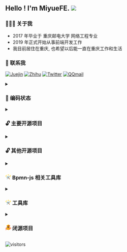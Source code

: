Hello ! I'm MiyueFE. <img src="https://i0.hdslb.com/bfs/article/ff0c0bdc7abf6ab23b4a80bb6ba98b7d34bbdc10.gif" width="20">
-------------------------------------------------------------------------------------------------------

### 👨🏻‍💻 关于我

- 2017 年毕业于 重庆邮电大学 网络工程专业
- 2019 年正式开始从事前端开发工作
- 我目前居住在重庆, 也希望以后能一直在重庆工作和生活

### 💬 联系我

[![Juejin](https://img.shields.io/badge/Juejin-%231DA1F2.svg?&style=for-the-badge&logo=Juejin&logoColor=white)](https://juejin.cn/user/747323639208391/posts)
[![Zhihu](https://img.shields.io/badge/Zhihu-%231DA1F2.svg?&style=for-the-badge&logo=Zhihu&logoColor=white)](https://www.zhihu.com/people/miyuesc/posts)
[![Twitter](https://img.shields.io/badge/wechat-%231DA1F2.svg?&style=for-the-badge&logo=wechat&logoColor=white)](https://images.weserv.nl/?url=https://i0.hdslb.com/bfs/article/c851d0b329d3fd7f5c454bf0fe987884e5e8fd32.jpg)
[![QQmail](https://img.shields.io/badge/QQmail-%231DA1F2.svg?&style=for-the-badge&logo=mail.ru&logoColor=white)](mailto:913784771@qq.com)

<details>
<summary><h3>🧠 编码状态</h3></summary>

<p align="left">
  <img src="https://github-readme-stats.vercel.app/api?username=miyuesc&theme=radical&show_icons=true&include_all_commits=true" alt="Stats" height="140px" />
  <img src="https://github-readme-stats.vercel.app/api/top-langs/?username=miyuesc&layout=compact&theme=radical" alt="Top Langs" height="140px" />
</p>
<p>
  <a href="#gh-light-mode-only"><img align="center" src="https://github-profile-trophy.vercel.app/?username=miyuesc&row=1&column=6&no-bg=true" /></a>
</p>

![Webpack](https://img.shields.io/badge/-Webpack-8DD6F9?style=flat-square&logo=webpack&logoColor=white) ![TypeScript](https://img.shields.io/badge/-TypeScript-007ACC?style=flat-square&logo=typescript&logoColor=white) ![Sass](https://img.shields.io/badge/-Sass-CC6699?style=flat-square&logo=sass&logoColor=white) ![Less](https://img.shields.io/badge/-Less-311C87?style=flat-square&logo=less&logoColor=white) ![npm](https://img.shields.io/badge/-NPM-CB3837?style=flat-square&logo=npm&logoColor=white) ![html5](https://img.shields.io/badge/-HTML5-E34F26?style=flat-square&logo=html5&logoColor=white) ![Nodejs](https://img.shields.io/badge/-Nodejs-43853d?style=flat-square&logo=Node.js&logoColor=white) ![Vue](https://img.shields.io/badge/-Vue-db7092?style=flat-square&logo=vue.js&logoColor=white)  
![Docker](https://img.shields.io/badge/-Docker-46a2f1?style=flat-square&logo=docker&logoColor=white) ![github actions](https://img.shields.io/badge/-Github_Actions-2088FF?style=flat-square&logo=github-) ![git](https://img.shields.io/badge/-Git-F05032?style=flat-square&logo=git&logoColor=white) ![WebStorm](https://img.shields.io/badge/-WebStorm-DD0031?style=flat-square&logo=WebStorm&logoColor=white) ![MarkDown](https://img.shields.io/badge/-MarkDown-13aa52?style=flat-square&logo=Markdown&logoColor=white)

</details>


<details>
<summary><h3>🔓 主要开源项目</h3></summary>

|   **🎁 Projects**   |  **⭐ Stars**    | **📚 Forks**     |   **🛎 Issues**   | 💻 Website <div style="width:80px"> |
| ---- | ---- | ---- | ---- | ---- |
| [**Bpmn Process Designer**](https://github.com/miyuesc/bpmn-process-designer)：Vue 2 + JS 的 Bpmn 绘制工具  |![GitHub stars](https://img.shields.io/github/stars/miyuesc/bpmn-process-designer?style=flat&logo=github) ![Gitee stars](https://gitee.com/miyuesc/bpmn-process-designer/badge/star.svg?theme=dark)  |  ![GitHub fork](https://img.shields.io/github/forks/miyuesc/bpmn-process-designer?style=flat&logo=github) ![Gitee fork](https://gitee.com/miyuesc/bpmn-process-designer/badge/fork.svg?theme=dark)    |  ![Issues](https://img.shields.io/github/issues/miyuesc/bpmn-process-designer?style=flat-square&labelColor=343b41)    |[github page](https://miyuesc.github.io/process-designer/)|
|[**Bpmn Process Designer**](https://github.com/moon-studio/vite-vue-bpmn-process)：Vue 3 + TS 的 Bpmn 绘制工具|![GitHub stars](https://img.shields.io/github/stars/moon-studio/vite-vue-bpmn-process?style=flat&logo=github) ![Gitee stars](https://gitee.com/miyuesc/vite-vue-bpmn-process/badge/star.svg?theme=dark)|![GitHub fork](https://img.shields.io/github/forks/moon-studio/vite-vue-bpmn-process?style=flat&logo=github) ![Gitee fork](https://gitee.com/miyuesc/vite-vue-bpmn-process/badge/fork.svg?theme=dark)|![Issues](https://img.shields.io/github/issues/moon-studio/vite-vue-bpmn-process?style=flat-square&labelColor=343b41)|[github page](https://miyuesc.github.io/vite-vue-bpmn-process/)|
|[**Data visualization**](https://github.com/miyuesc/vue-data-visualization)：Vue 3 自定义大屏可视化项目|![GitHub stars](https://img.shields.io/github/stars/miyuesc/vue-data-visualization?style=flat&logo=github) ![Gitee stars](https://gitee.com/miyuesc/vue-data-visualization/badge/star.svg?theme=dark)|![GitHub stars](https://img.shields.io/github/forks/miyuesc/vue-data-visualization?style=flat&logo=github) ![Gitee fork](https://gitee.com/miyuesc/vue-data-visualization/badge/fork.svg?theme=dark)|![Issues](https://img.shields.io/github/issues/miyuesc/vue-data-visualization?style=flat-square&labelColor=343b41)|[github page](https://miyuesc.github.io/data-visualization/)|

</details>


<details>
<summary><h3>🔓 其他开源项目</h3></summary>

| **🎁 Projects**                                               | ⭐ Description                                                | 💻 Website <div style="width:80px">                           |
| ------------------------------------------------------------ | ------------------------------------------------------------ | ------------------------------------------------------------ |
| [**Useful Code**](https://miyuesc.github.io/useful-code/)：Vue 组件、函数、CSS 动画、开发资源收集 | 包含简易钉钉流程组件、任务看板、Vue 大屏数据组件、echarts 图表集、常用数据处理函数等内容 | [https://miyuesc.github.io/useful-code/](https://miyuesc.github.io/useful-code/) |
| [**Native Juejin App**](https://github.com/miyuesc/native-juejin-app): 掘金非官方小程序 | 原生微信小程序，主要包含个人数据中心，沸点，文章，已购买小册等 | -                                                            |
| [**Daily Juejin Tea Extension**](https://github.com/miyuesc/daily-juejin-tea-extension): 每日掘金下午茶辅助扩展程序 | 读取已打开的掘金文章页面，快速生成下午茶消息和表格信息       | -                                                            |
| [**chibivue-zh**](https://github.com/miyuesc/chibivue-zh): chibivue 中文翻译 | 日文仓库 chibivue：一步一步开始编写一个 vue.js 的中文翻译仓库 | [https://miyuesc.github.io/chibivue-zh/](https://miyuesc.github.io/chibivue-zh/) |
| [**auto-sync-blog**](https://github.com/TeaTools/auto-sync-blog): 个人掘金文章统计助手 | 自动抓取用户所有掘金文章与专栏，按照发布年月、分类、标签生成 vitepress 统计博客 | https://miyuesc.github.io/auto-sync-blog/                    |
| [monorepo-micro-apps](https://github.com/miyuesc/monorepo-micro-apps)：基于 micro-app 与 pnpm workspace 的微前端项目模式 | 基于 micro-app 与 pnpm workspace 的微前端项目管理模式，包含常用工具与基础micro-app 架构 | -                                                            |

</details>


<details>
<summary><h3><img src="./docs-images/README/image-20240117164127927.png" alt="image-20240117164127927" width=18 /> Bpmn-js 相关工具库</h3></summary>

| 🎁 Projects <div style="width:100px">   | ⭐ Description                                                | ☄ Downloads                                                  | ✨ License                                                    |
| ------------------------------------------------------------ | ------------------------------------------------------------ | ------------------------------------------------------------ | ------------------------------------------------------------ |
| [diagram-js-grid-bg](https://github.com/miyuesc/diagram-js-grid-bg) | A visual grid backgroud for diagram-js, base on diagram-js-grid. <br/> 基于 diagram-js-grid 的 SVG 网格背景，可用于diagram-js的相关项目，例如 bpmn-js、dmn-js 等。 | ![NPM Downloads](https://img.shields.io/npm/dw/diagram-js-grid-bg) | ![NPM License](https://img.shields.io/npm/l/diagram-js-grid-bg) |
| [diagram-js-context-pad](https://github.com/miyuesc/diagram-js-context-pad) | An element context menu component for diagram-js/bpmn-js use, base on diagram-js/lib/features/context-pad.<br/> 一个提供给 diagram-js/bpmn-js 使用的元素上下文菜单组件，基于 `diagram-js/lib/features/context-pad`。 | ![NPM Downloads](https://img.shields.io/npm/dw/diagram-js-context-pad) | ![NPM License](https://img.shields.io/npm/l/diagram-js-context-pad) |
| [diagram-js-accordion-palette](https://github.com/miyuesc/diagram-js-accordion-palette) | A palette that supports folding and unfolding, provided for diagram-js use。Base on diagram-js/palette <br/> 一个支持折叠展开的调色板，提供给 diagram-js 使用。基于 diagram-js 本身的 Palette。 | ![NPM Downloads](https://img.shields.io/npm/dw/diagram-js-accordion-palette) | ![NPM License](https://img.shields.io/npm/l/diagram-js-accordion-palette) |
| [bpmn-js-i18n-zh](https://github.com/miyuesc/bpmn-js-i18n-zh) | Chinese internationalization resources for bpmn-js. <br/> 关于 bpmn-js-properties-panel 的中文支持。 | ![NPM Downloads](https://img.shields.io/npm/dw/bpmn-js-i18n-zh) | ![NPM License](https://img.shields.io/npm/l/bpmn-js-i18n-zh) |
| [bpmn-js-external-label-modeling](https://github.com/miyuesc/bpmn-js-external-label-modeling) | A bpmn-js plugin used to render Label tags outside of nodes. <br/> 一个用来将Label标签渲染在节点外部的bpmn-js插件。 | ![NPM Downloads](https://img.shields.io/npm/dw/bpmn-js-external-label-modeling) | ![NPM License](https://img.shields.io/npm/l/bpmn-js-external-label-modeling) |

</details>


<details>
<summary><h3><img src="./docs-images/README/image-20240117164127927.png" alt="image-20240117164127927" width=18 /> 工具库</h3></summary>

| 🎁 Projects <div style="width:100px">                         | ⭐ Description                                                | ☄ Downloads                                                  | ✨ License                                                    |
| ------------------------------------------------------------ | ------------------------------------------------------------ | ------------------------------------------------------------ | ------------------------------------------------------------ |
| [shared](https://github.com/miyuesc/monorepo-micro-apps/tree/main/packages/shared) | 使用 Typescript 编写的工具库，包含常用正则判断、防抖节流、数据结构、数据类型判断、对象数组字符串操作、echarts 工具函数、axios 请求封装等 | ![NPM Downloads](https://img.shields.io/npm/dw/@miyue-mma/shared) | ![NPM License](https://img.shields.io/npm/l/@miyue-mma/shared) |
| [shared-vue](https://github.com/miyuesc/monorepo-micro-apps/tree/main/packages/shared-vue) | 使用 Typescript 编写的 Vue 3 工具库，包含 corn 表达式、事件总线、分页请求、echarts 常用图表等 hook | ![NPM Downloads](https://img.shields.io/npm/dw/@miyue-mma/shared-vue) | ![NPM License](https://img.shields.io/npm/l/@miyue-mma/shared-vue) |

</details>


<details>
<summary><h3><img src="./docs-images/README/image-20240117163833000.png" alt="image-20240117163833000" width=18 /> 闭源项目</h3></summary>

### <img src="./docs-images/README/image-20240117163833000.png" alt="image-20240117163833000" width=18 /> 闭源项目

| 🎁 Projects <div style="width:150px"> | ⭐ Description                                                | 💻 Website <div style="width:80px">                 |
| ------------------------------------ | ------------------------------------------------------------ | -------------------------------------------------- |
| vue-bpmn-process-designer            | 基于 Vue 3 和 Typescript 的 BPMN 流程图编辑器，支持配置条件渲染、Popover 弹窗、自定义面板、多 Modeler 共存、函数式多元素插入等。 | [https://bpmn.miyuefe.cn](https://bpmn.miyuefe.cn) |

</details>

![visitors](https://visitor-badge.laobi.icu/badge?page_id=miyuesc)
